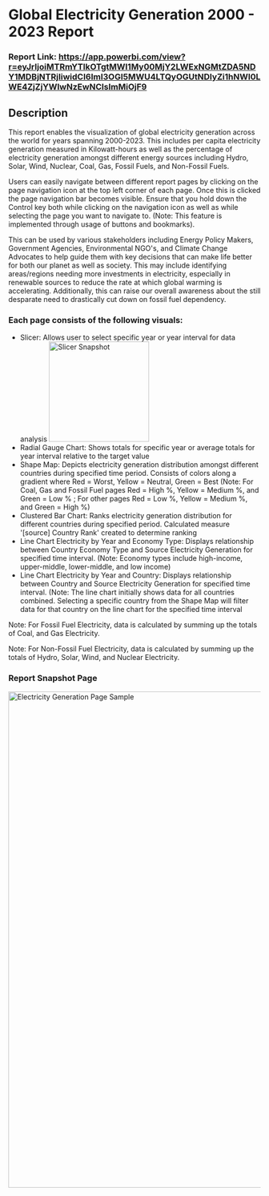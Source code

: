 # Global Electricity Generation 2000 - 2023 Report 

### Report Link: https://app.powerbi.com/view?r=eyJrIjoiMTRmYTlkOTgtMWI1My00MjY2LWExNGMtZDA5NDY1MDBjNTRjIiwidCI6ImI3OGI5MWU4LTQyOGUtNDIyZi1hNWI0LWE4ZjZjYWIwNzEwNCIsImMiOjF9

## Description
This report enables the visualization of global electricity generation across the world for years spanning 2000-2023. This includes per capita electricity generation measured in Kilowatt-hours as well as the percentage of electricity generation amongst different energy sources including Hydro, Solar, Wind, Nuclear, Coal, Gas, Fossil Fuels, and Non-Fossil Fuels. 

Users can easily navigate between different report pages by clicking on the page navigation icon at the top left corner of each page. Once this is clicked the page navigation bar becomes visible. Ensure that you hold down the Control key both while clicking on the navigation icon as well as while selecting the page you want to navigate to. (Note: This feature is implemented through usage of buttons and bookmarks).

This can be used by various stakeholders including Energy Policy Makers, Government Agencies, Environmental NGO's, and Climate Change Advocates to help guide them with key decisions that can make life better for both our planet as well as society. This may include identifying areas/regions needing more investments in electricity, especially in renewable sources to reduce the rate at which global warming is accelerating. Additionally, this can raise our overall awareness about the still desparate need to drastically cut down on fossil fuel dependency.    

### Each page consists of the following visuals: 
- Slicer: Allows user to select specific year or year interval for data analysis <img width="200" alt="Slicer Snapshot" src="https://github.com/user-attachments/assets/3941a4b3-2c9a-4041-8c45-71307fbc39c5" />
- Radial Gauge Chart: Shows totals for specific year or average totals for year interval relative to the target value  
- Shape Map: Depicts electricity generation distribution amongst different countries during specified time period. Consists of colors along a gradient where Red = Worst, Yellow = Neutral, Green = Best 
(Note: For Coal, Gas and Fossil Fuel pages Red = High %, Yellow = Medium %, and Green = Low % ; For other pages Red = Low %, Yellow = Medium %, and Green = High %)
- Clustered Bar Chart: Ranks electricity generation distribution for different countries during specified period. Calculated measure '[source] Country Rank' created to determine ranking
- Line Chart Electricity by Year and Economy Type: Displays relationship between Country Economy Type and Source Electricity Generation for specified time interval. (Note: Economy types include high-income, upper-middle, lower-middle, and low income)
- Line Chart Electricity by Year and Country: Displays relationship between Country and Source Electricity Generation for specified time interval. (Note: The line chart initially shows data for all countries combined. Selecting a specific country from the Shape Map will filter data for that country on the line chart for the specified time interval  

Note: For Fossil Fuel Electricity, data is calculated by summing up the totals of Coal, and Gas Electricity.

Note: For Non-Fossil Fuel Electricity, data is calculated by summing up the totals of Hydro, Solar, Wind, and Nuclear Electricity.

### Report Snapshot Page
<img width="991" alt="Electricity Generation Page Sample" src="https://github.com/user-attachments/assets/de3b7d2f-52b3-4d5e-a96d-d5100393758a" />

